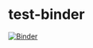 # test-binder
[![Binder](https://mybinder.org/badge_logo.svg)](https://mybinder.org/v2/gh/Mrqeoqqt/test-binder/HEAD)
